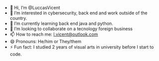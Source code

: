 - 👋 Hi, I’m @LuccasVicent
- 👀 I’m interested in cybersecurity, back end and work outside of the country.
- 🌱 I’m currently learning back end java and python.
- 💞️ I’m looking to collaborate on a tecnology foreign business
- 📫 How to reach me: l.vicent@outlook.com
- 😄 Pronouns: He/him or They/them
- ⚡ Fun fact: I studied 2 years of visual arts in university before I start to code.

<!---
LuccasVicent/LuccasVicent is a ✨ special ✨ repository because its `README.md` (this file) appears on your GitHub profile.
You can click the Preview link to take a look at your changes.
--->
